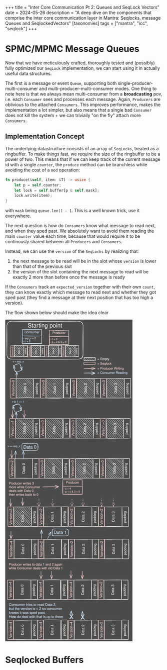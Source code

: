 +++
title = "Inter Core Communication Pt 2: Queues and SeqLock Vectors"
date = 2024-05-26
description = "A deep dive on the components that comprise the inter core communication layer in Mantra: Seqlocks, message Queues and SeqlockedVectors"
[taxonomies]
tags =  ["mantra", "icc", "seqlock"]
+++
# SPMC/MPMC Message Queues
Now that we have meticulously crafted, thoroughly tested and (possibly) fully optimized our `SeqLock` implementation, we can start using it in actually useful data structures.

The first is a message or event `Queue`, supporting both single-producer-multi-consumer and multi-producer-multi-consumer modes.
One thing to note here is that we always mean multi-consumer from a **broadcasting** pov, i.e. each `Consumer` sees and processes each message.
Again, `Producers` are oblivious to the attached `Consumers`. This improves performance, makes the implementation a lot simpler, but also means that a single bad `Consumer` does not kill the system + we can trivially "on the fly" attach more `Consumers`.

## Implementation Concept
The underlying datastructure consists of an array of `SeqLocks`, treated as a ringbuffer.
To make things fast, we require the size of the ringbuffer to be a power of two. This means that if we can keep track of the current message id with a single `counter`, the `produce` method can be branchless while avoiding the cost of a `mod` operation:

```rust
fn produce(&self, item: &T) -> usize {
    let p = self.counter;
    let lock = self.buffer[p & self.mask];
    lock.write(item);
}
```
with `mask` being `queue.len() - 1`. This is a well known trick, use it everywhere.

The next question is how do `Consumers` know what message to read next, and when they sped past.
We absolutely want to avoid them reading the main `counter` value each time, because that would require it to be continously shared
between all `Producers` and `Consumers`.

Instead, we can use the `version` of the `SeqLocks` by realizing that:
1. the next message to be read will be in the slot whose `version` is lower than that of the previous slot
2. the version of the slot containing the next message to read will be exactly 2 more than before once the message is ready

If the `Consumers` track an `expected_version` together with their own `count`, they can know exactly which message to read next and
whether they got sped past (they find a message at their next position that has too high a version).

The flow shown below should make the idea clear 

![](Queue.svg#noborder "Queue flow")



# Seqlocked Buffers
